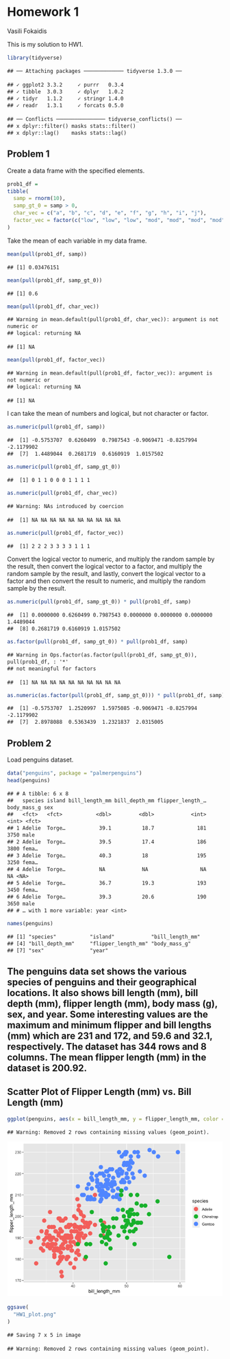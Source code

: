 Homework 1
================
Vasili Fokaidis

This is my solution to HW1.

``` r
library(tidyverse)
```

    ## ── Attaching packages ───────────── tidyverse 1.3.0 ──

    ## ✓ ggplot2 3.3.2     ✓ purrr   0.3.4
    ## ✓ tibble  3.0.3     ✓ dplyr   1.0.2
    ## ✓ tidyr   1.1.2     ✓ stringr 1.4.0
    ## ✓ readr   1.3.1     ✓ forcats 0.5.0

    ## ── Conflicts ──────────────── tidyverse_conflicts() ──
    ## x dplyr::filter() masks stats::filter()
    ## x dplyr::lag()    masks stats::lag()

## Problem 1

Create a data frame with the specified elements.

``` r
prob1_df =
tibble(
  samp = rnorm(10),
  samp_gt_0 = samp > 0,
  char_vec = c("a", "b", "c", "d", "e", "f", "g", "h", "i", "j"),
  factor_vec = factor(c("low", "low", "low", "mod", "mod", "mod", "mod", "high", "high", "high"))
)
```

Take the mean of each variable in my data frame.

``` r
mean(pull(prob1_df, samp))
```

    ## [1] 0.03476151

``` r
mean(pull(prob1_df, samp_gt_0))
```

    ## [1] 0.6

``` r
mean(pull(prob1_df, char_vec))
```

    ## Warning in mean.default(pull(prob1_df, char_vec)): argument is not numeric or
    ## logical: returning NA

    ## [1] NA

``` r
mean(pull(prob1_df, factor_vec))
```

    ## Warning in mean.default(pull(prob1_df, factor_vec)): argument is not numeric or
    ## logical: returning NA

    ## [1] NA

I can take the mean of numbers and logical, but not character or factor.

``` r
as.numeric(pull(prob1_df, samp))
```

    ##  [1] -0.5753707  0.6260499  0.7987543 -0.9069471 -0.8257994 -2.1179902
    ##  [7]  1.4489044  0.2681719  0.6160919  1.0157502

``` r
as.numeric(pull(prob1_df, samp_gt_0))
```

    ##  [1] 0 1 1 0 0 0 1 1 1 1

``` r
as.numeric(pull(prob1_df, char_vec))
```

    ## Warning: NAs introduced by coercion

    ##  [1] NA NA NA NA NA NA NA NA NA NA

``` r
as.numeric(pull(prob1_df, factor_vec))
```

    ##  [1] 2 2 2 3 3 3 3 1 1 1

Convert the logical vector to numeric, and multiply the random sample by
the result, then convert the logical vector to a factor, and multiply
the random sample by the result, and lastly, convert the logical vector
to a factor and then convert the result to numeric, and multiply the
random sample by the result.

``` r
as.numeric(pull(prob1_df, samp_gt_0)) * pull(prob1_df, samp)
```

    ##  [1] 0.0000000 0.6260499 0.7987543 0.0000000 0.0000000 0.0000000 1.4489044
    ##  [8] 0.2681719 0.6160919 1.0157502

``` r
as.factor(pull(prob1_df, samp_gt_0)) * pull(prob1_df, samp)
```

    ## Warning in Ops.factor(as.factor(pull(prob1_df, samp_gt_0)), pull(prob1_df, : '*'
    ## not meaningful for factors

    ##  [1] NA NA NA NA NA NA NA NA NA NA

``` r
as.numeric(as.factor(pull(prob1_df, samp_gt_0))) * pull(prob1_df, samp)
```

    ##  [1] -0.5753707  1.2520997  1.5975085 -0.9069471 -0.8257994 -2.1179902
    ##  [7]  2.8978088  0.5363439  1.2321837  2.0315005

## Problem 2

Load penguins dataset.

``` r
data("penguins", package = "palmerpenguins")
head(penguins)
```

    ## # A tibble: 6 x 8
    ##   species island bill_length_mm bill_depth_mm flipper_length_… body_mass_g sex  
    ##   <fct>   <fct>           <dbl>         <dbl>            <int>       <int> <fct>
    ## 1 Adelie  Torge…           39.1          18.7              181        3750 male 
    ## 2 Adelie  Torge…           39.5          17.4              186        3800 fema…
    ## 3 Adelie  Torge…           40.3          18                195        3250 fema…
    ## 4 Adelie  Torge…           NA            NA                 NA          NA <NA> 
    ## 5 Adelie  Torge…           36.7          19.3              193        3450 fema…
    ## 6 Adelie  Torge…           39.3          20.6              190        3650 male 
    ## # … with 1 more variable: year <int>

``` r
names(penguins)
```

    ## [1] "species"           "island"            "bill_length_mm"   
    ## [4] "bill_depth_mm"     "flipper_length_mm" "body_mass_g"      
    ## [7] "sex"               "year"

## The penguins data set shows the various species of penguins and their geographical locations. It also shows bill length (mm), bill depth (mm), flipper length (mm), body mass (g), sex, and year. Some interesting values are the maximum and minimum flipper and bill lengths (mm) which are 231 and 172, and 59.6 and 32.1, respectively. The dataset has 344 rows and 8 columns. The mean flipper length (mm) in the dataset is 200.92.

## Scatter Plot of Flipper Length (mm) vs. Bill Length (mm)

``` r
ggplot(penguins, aes(x = bill_length_mm, y = flipper_length_mm, color = species)) + geom_point(size = 4)
```

    ## Warning: Removed 2 rows containing missing values (geom_point).

![](p8105_hw1_vf2280_files/figure-gfm/unnamed-chunk-4-1.png)<!-- -->

``` r
ggsave(
  "HW1_plot.png"
)
```

    ## Saving 7 x 5 in image

    ## Warning: Removed 2 rows containing missing values (geom_point).
